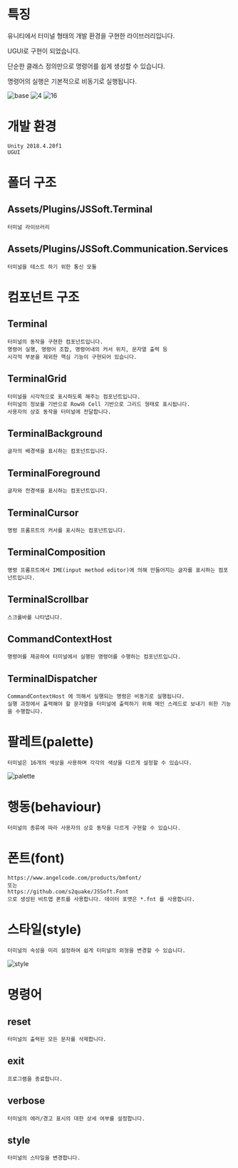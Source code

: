 # 특징

유니티에서 터미널 형태의 개발 환경을 구현한 라이브러리입니다.

UGUI로 구현이 되었습니다.

단순한 클래스 정의만으로 명령어를 쉽게 생성할 수 있습니다.

명령어의 실행은 기본적으로 비동기로 실행됩니다.

![base](./terminal.gif)
![4](./terminal-4.png)
![16](./terminal-16.png)

# 개발 환경

    Unity 2018.4.20f1
    UGUI

# 폴더 구조

## Assets/Plugins/JSSoft.Terminal

    터미널 라이브러리

## Assets/Plugins/JSSoft.Communication.Services

    터미널을 테스트 하기 위한 통신 모듈

# 컴포넌트 구조

## Terminal

    터미널의 동작을 구현한 컴포넌트입니다.
    명령어 실행, 명령어 조합, 명령어내의 커서 위치, 문자열 출력 등 
    시각적 부분을 제외한 핵심 기능이 구현되어 있습니다.

## TerminalGrid

    터미널을 시각적으로 표시하도록 해주는 컴포넌트입니다.
    터미널의 정보를 기반으로 Row와 Cell 기반으로 그리드 형태로 표시됩니다.
    사용자의 상호 동작을 터미널에 전달합니다.

## TerminalBackground

    글자의 배경색을 표시하는 컴포넌트입니다.

## TerminalForeground

    글자와 전경색을 표시하는 컴포넌트입니다.

## TerminalCursor

    명령 프롬프트의 커서를 표시하는 컴포넌트입니다.

## TerminalComposition

    명령 프롬프트에서 IME(input method editor)에 의해 만들어지는 글자를 표시하는 컴포넌트입니다.

## TerminalScrollbar

    스크롤바를 나타냅니다.

## CommandContextHost

    명령어를 제공하여 터미널에서 실행된 명령어를 수행하는 컴포넌트입니다.

## TerminalDispatcher

    CommandContextHost 에 의해서 실행되는 명령은 비동기로 실행됩니다. 
    실행 과정에서 출력해야 할 문자열을 터미널에 출력하기 위해 메인 스레드로 보내기 위한 기능을 수행합니다.

# 팔레트(palette)

    터미널은 16개의 색상을 사용하며 각각의 색상을 다르게 설정할 수 있습니다.

![palette](./palette.png)

# 행동(behaviour)

    터미널의 종류에 따라 사용자의 상호 동작을 다르게 구현할 수 있습니다.

# 폰트(font)

    https://www.angelcode.com/products/bmfont/ 
    또는 
    https://github.com/s2quake/JSSoft.Font 
    으로 생성된 비트맵 폰트를 사용합니다. 데이터 포맷은 *.fnt 를 사용합니다.

# 스타일(style)

    터미널의 속성을 미리 설정하여 쉽게 터미널의 외형을 변경할 수 있습니다.

![style](./style.png)

# 명령어

## reset

    터미널의 출력된 모든 문자를 삭제합니다.

## exit

    프로그램을 종료합니다.

## verbose

    터미널의 에러/경고 표시의 대한 상세 여부를 설정합니다.

## style

    터미널의 스타일을 변경합니다.